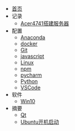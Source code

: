 * [首页](/)
* 记录
  * [Acer4741搭建服务器](记录/Acer4741搭建服务器)
* 配置
  * [Anaconda](配置/Anaconda)
  * [docker](配置/docker)
  * [Git](配置/Git)
  * [javascript](配置/javascript)
  * [Linux](配置/Linux)
  * [npm](配置/npm)
  * [pycharm](配置/pycharm)
  * [Python](配置/Python)
  * [VSCode](配置/VSCode)
* 软件
  * [Win10](软件/Win10)
* 摘要
  * [Qt](摘要/Qt)
  * [Ubuntu开机启动](摘要/Ubuntu开机启动)
